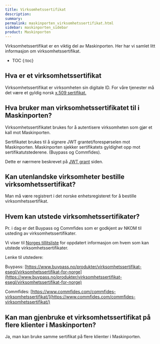 ```yaml
---
title: Virksomhetssertifikat
description:
summary:
permalink: maskinporten_virksomhetssertifikat.html
sidebar: maskinporten_sidebar
product: Maskinporten
---
```


Virksomhetssertifikat er en viktig del av Maskinporten. Her har vi samlet litt informasjon om virksomhetssertifikat.

* TOC
{:toc}

## Hva er et virksomhetssertifikat

Virksomhetssertifikat er virksomheten sin digitale ID. For våre tjenester må det være et gyldig norsk [x.509 sertifikat.](https://www.ssl.com/no/Vanlige-sp%C3%B8rsm%C3%A5l/hva-er-et-x-509-sertifikat/)

## Hva bruker man virksomhetssertifikatet til i Maskinporten?

Virksomhetssertifikatet brukes for å autentisere virksomheten som gjør et kall mot Maskinporten.

Sertifikatet brukes til å signere JWT grantet/forespørselen mot Maskinporten. Maskinporten sjekker sertifikatets gyldighet opp mot sertifikatutstederene. (Buypass og Commfides).

Dette er nærmere beskrevet på [JWT grant](https://docs.digdir.no/maskinporten_protocol_jwtgrant.html) siden.

## Kan utenlandske virksomheter bestille virksomhetssertifikat?

Man må være registrert i det norske enhetsregisteret for å bestille virksomhetssertifikat.

## Hvem kan utstede virksomhetssertifikater?

Pr. i dag er det Buypass og Commfides som er godkjent av NKOM til usteding av virksomhetssertifikater.

Vi viser til [Norges tillitsliste](https://www.nkom.no/internett/elektronisk-id-og-tillitstjenester/tillitsliste-trusted-list) for oppdatert informasjon om hvem som kan utstede virksomhetssertifikater.

Lenke til utstedere:

Buypass: [https://www.buypass.no/produkter/virksomhetssertifikat-esegl/virksomhetssertifikat-for-norge](https://www.buypass.no/produkter/virksomhetssertifikat-esegl/virksomhetssertifikat-for-norge)

Commfides: [https://www.commfides.com/commfides-virksomhetssertifikat/](https://www.commfides.com/commfides-virksomhetssertifikat/)

## Kan man gjenbruke et virksomhetssertifikat på flere klienter i Maskinporten?

Ja, man kan bruke samme sertifikat på flere klienter i Maskinporten.
